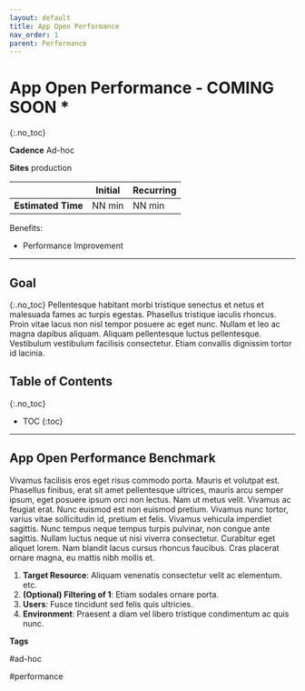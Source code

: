 ```yaml
---
layout: default
title: App Open Performance
nav_order: 1
parent: Performance
---
```


# App Open Performance - COMING SOON<i class="fas fa-tools fa-xs" title="Tooling | Pre-Built Solutions"></i> <i class="fas fa-file-code fa-xs" title="API | Script Optional"></i>*
{:.no_toc}

**Cadence** <span class="label cadence">Ad-hoc</span>

**Sites** <span class="label prod">production</span>

|                                  		                      | Initial    | Recurring   |
|-----------------------------------------------------------|------------|-------------|
| <i class="far fa-clock fa-sm"></i> **Estimated Time**     | NN min     | NN min      |

Benefits:

  - Performance Improvement
  
-------------------------

## Goal
{:.no_toc}
Pellentesque habitant morbi tristique senectus et netus et malesuada fames ac turpis egestas. Phasellus tristique iaculis rhoncus. Proin vitae lacus non nisl tempor posuere ac eget nunc. Nullam et leo ac magna dapibus aliquam. Aliquam pellentesque luctus pellentesque. Vestibulum vestibulum facilisis consectetur. Etiam convallis dignissim tortor id lacinia.

## Table of Contents
{:.no_toc}

* TOC
{:toc}

-------------------------

## App Open Performance Benchmark

Vivamus facilisis eros eget risus commodo porta. Mauris et volutpat est. Phasellus finibus, erat sit amet pellentesque ultrices, mauris arcu semper ipsum, eget posuere ipsum orci non lectus. Nam ut metus velit. Vivamus ac feugiat erat. Nunc euismod est non euismod pretium. Vivamus nunc tortor, varius vitae sollicitudin id, pretium et felis. Vivamus vehicula imperdiet sagittis. Nunc tempus neque tempus turpis pulvinar, non congue ante sagittis. Nullam luctus neque ut nisi viverra consectetur. Curabitur eget aliquet lorem. Nam blandit lacus cursus rhoncus faucibus. Cras placerat ornare magna, eu mattis nibh mollis et.


1. **Target Resource**: Aliquam venenatis consectetur velit ac elementum.  etc.
2. **(Optional) Filtering of 1**: Etiam sodales ornare porta.
3. **Users**: Fusce tincidunt sed felis quis ultricies.
4. **Environment**: Praesent a diam vel libero tristique condimentum ac quis nunc.


**Tags**

#ad-hoc

#performance

&nbsp;
